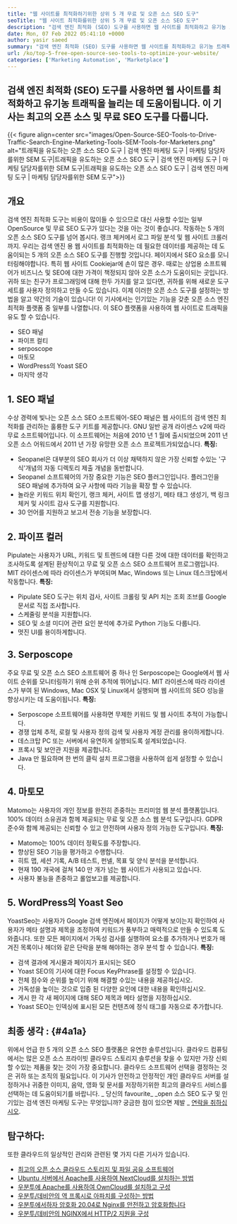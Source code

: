 ```yaml
---
title: "웹 사이트를 최적화하기위한 상위 5 개 무료 및 오픈 소스 SEO 도구" 
seoTitle: "웹 사이트 최적화를위한 상위 5 개 무료 및 오픈 소스 SEO 도구" 
description: "검색 엔진 최적화 (SEO) 도구를 사용하면 웹 사이트를 최적화하고 유기농 트래픽을 늘리는 데 도움이됩니다. 이 기사는 인기있는 오픈 소스 SEO 도구를 다룹니다." 
date: Mon, 07 Feb 2022 05:41:10 +0000
author: yasir saeed
summary: "검색 엔진 최적화 (SEO) 도구를 사용하면 웹 사이트를 최적화하고 유기농 트래픽을 늘리는 데 도움이됩니다. 이 기사는 최고의 오픈 소스 및 무료 SEO 도구를 다룹니다." 
url: /ko/top-5-free-open-source-seo-tools-to-optimize-your-website/
categories: ['Marketing Automation', 'Marketplace']
---
```


## 검색 엔진 최적화 (SEO) 도구를 사용하면 웹 사이트를 최적화하고 유기농 트래픽을 늘리는 데 도움이됩니다. 이 기사는 최고의 오픈 소스 및 무료 SEO 도구를 다룹니다.

{{< figure align=center src="images/Open-Source-SEO-Tools-to-Drive-Traffic-Search-Engine-Marketing-Tools-SEM-Tools-for-Marketers.png" alt="트래픽을 유도하는 오픈 소스 SEO 도구 | 검색 엔진 마케팅 도구 | 마케팅 담당자를위한 SEM 도구|트래픽을 유도하는 오픈 소스 SEO 도구 | 검색 엔진 마케팅 도구 | 마케팅 담당자를위한 SEM 도구|트래픽을 유도하는 오픈 소스 SEO 도구 | 검색 엔진 마케팅 도구 | 마케팅 담당자를위한 SEM 도구">}}


##  **개요** 
검색 엔진 최적화 도구는 비용이 많이들 수 있으므로 대신 사용할 수있는 일부 OpenSource 및 무료 SEO 도구가 있다는 것을 아는 것이 좋습니다. 작동하는 5 개의 오픈 소스 SEO 도구를 넘어 봅시다. 랭크 체커에서 로그 파일 분석 및 웹 사이트 크롤러까지. 우리는 검색 엔진 용 웹 사이트를 최적화하는 데 필요한 데이터를 제공하는 데 도움이되는 5 개의 오픈 소스 SEO 도구를 진행할 것입니다.
페이지에서 SEO 요소를 모니터링해야합니다. 특히 웹 사이트 Cookiejar에 손이 많은 경우. 때로는 상업용 소프트웨어가 비즈니스 및 SEO에 대한 가격이 책정되지 않아 오픈 소스가 도움이되는 곳입니다. 귀하 또는 친구가 프로그래밍에 대해 한두 가지를 알고 있다면, 귀하를 위해 새로운 도구 세트를 사용자 정의하고 만들 수도 있습니다. 이제 이러한 오픈 소스 도구를 설정하는 방법을 알고 약간의 기술이 있습니다!
이 기사에서는 인기있는 기능을 갖춘 오픈 소스 엔진 최적화 플랫폼 중 일부를 나열합니다. 이 SEO 플랫폼을 사용하여 웹 사이트로 트래픽을 유도 할 수 있습니다.
  * SEO 패널
  * 파이프 컬티
  * serposcope
  * 마토모
  * WordPress의 Yoast SEO
  * 마지막 생각

## 1. SEO 패널
수상 경력에 빛나는 오픈 소스 SEO 소프트웨어-SEO 패널은 웹 사이트의 검색 엔진 최적화를 관리하는 훌륭한 도구 키트를 제공합니다. GNU 일반 공개 라이센스 v2에 따라 무료 소프트웨어입니다. 이 소프트웨어는 처음에 2010 년 1 월에 출시되었으며 2011 년 오픈 소스 어워드에서 2011 년 가장 유망한 오픈 소스 프로젝트가되었습니다.
**특징:**
  * Seopanel은 대부분의 SEO 회사가 더 이상 채택하지 않은 가장 신뢰할 수있는 '구식'개념의 자동 디렉토리 제출 개념을 동반합니다.
  * Seopanel 소프트웨어의 가장 중요한 기능은 SEO 플러그인입니다. 플러그인을 SEO 패널에 추가하여 요구 사항에 따라 기능을 확장 할 수 있습니다.
  * 놀라운 키워드 위치 확인기, 랭크 체커, 사이트 맵 생성기, 메타 태그 생성기, 백 링크 체커 및 사이트 감사 도구를 지원합니다.
  * 30 언어를 지원하고 보고서 전송 기능을 보장합니다.

## 2. 파이프 컬러
Pipulate는 사용자가 URL, 키워드 및 트렌드에 대한 다른 것에 대한 데이터를 확인하고 조사하도록 설계된 환상적이고 무료 및 오픈 소스 SEO 소프트웨어 프로그램입니다. MIT 라이센스에 따라 라이센스가 부여되며 Mac, Windows 또는 Linux 데스크탑에서 작동합니다.
****특징**:**
  * Pipulate SEO 도구는 위치 검사, 사이트 크롤링 및 API 치는 조회 조브를 Google 문서로 직접 조사합니다.
  * 스케줄링 분석을 지원합니다.
  * SEO 및 소셜 미디어 관련 요인 분석에 추가로 Python 기능도 다룹니다.
  * 멋진 UI를 용이하게합니다.

## 3. Serposcope
주요 무료 및 오픈 소스 SEO 소프트웨어 중 하나 인 Serposcope는 Google에서 웹 사이트 순위를 모니터링하기 위해 순위 추적에 뛰어납니다. MIT 라이센스에 따라 라이센스가 부여 된 Windows, Mac OSX 및 Linux에서 실행되며 웹 사이트의 SEO 성능을 향상시키는 데 도움이됩니다.
****특징**:**
  * Serposcope 소프트웨어를 사용하면 무제한 키워드 및 웹 사이트 추적이 가능합니다.
  * 경쟁 업체 추적, 로컬 및 사용자 정의 검색 및 사용자 계정 관리를 용이하게합니다.
  * 데스크탑 PC 또는 서버에서 유연하게 실행되도록 설계되었습니다.
  * 프록시 및 보안관 지원을 제공합니다.
  * Java 만 필요하며 한 번의 클릭 설치 프로그램을 사용하여 쉽게 설정할 수 있습니다.

## 4. 마토모
Matomo는 사용자의 개인 정보를 완전히 존중하는 프리미엄 웹 분석 플랫폼입니다. 100% 데이터 소유권과 함께 제공되는 무료 및 오픈 소스 웹 분석 도구입니다. GDPR 준수와 함께 제공되는 신뢰할 수 있고 안전하며 사용자 정의 가능한 도구입니다.
****특징**:**
  * Matomo는 100% 데이터 정확도를 주장합니다.
  * 향상된 SEO 기능을 평가하고 수행합니다.
  * 히트 맵, 세션 기록, A/B 테스트, 펀넬, 목표 및 양식 분석을 분석합니다.
  * 현재 190 개국에 걸쳐 140 만 개가 넘는 웹 사이트가 사용되고 있습니다.
  * 사용자 불능을 존중하고 롤업보고를 제공합니다.

## 5. WordPress의 Yoast Seo
YoastSeo는 사용자가 Google 검색 엔진에서 페이지가 어떻게 보이는지 확인하여 사용자가 메타 설명과 제목을 조정하여 키워드가 풍부하고 매력적으로 만들 수 있도록 도와줍니다. 또한 모든 페이지에서 가독성 검사를 실행하여 요소를 추가하거나 번호가 매겨진 목록이나 헤더와 같은 단락을 분해 해야하는 경우 분석 할 수 있습니다.
****특징**:**
  * 검색 결과에 게시물과 페이지가 표시되는 SEO
  * Yoast SEO의 기사에 대한 Focus KeyPhrase를 설정할 수 있습니다.
  * 전체 점수와 순위를 높이기 위해 해결할 수있는 내용을 제공하십시오.
  * 가독성을 높이는 것으로 입증 된 다양한 요인에 대한 내용을 확인하십시오.
  * 게시 한 각 새 페이지에 대해 SEO 제목과 메타 설명을 지정하십시오.
  * Yoast SEO는 인덱싱에 표시된 모든 컨텐츠에 정식 태그를 자동으로 추가합니다.

##  **최종 생각 :** {#4a1a}
위에서 언급 한 5 개의 오픈 소스 SEO 플랫폼은 유연한 솔루션입니다. 클라우드 컴퓨팅에서는 많은 오픈 소스 프라이빗 클라우드 스토리지 솔루션을 찾을 수 있지만 가장 신뢰할 수있는 제품을 찾는 것이 가장 중요합니다. 클라우드 소프트웨어 선택을 결정하는 것은 귀하 또는 조직의 필요입니다. 이 기사가 안전하고 안정적인 개인 클라우드 서버를 설정하거나 귀중한 이미지, 음악, 영화 및 문서를 저장하기위한 최고의 클라우드 서비스를 선택하는 데 도움이되기를 바랍니다.
_ 당신의 favourite_ _open 소스 SEO 도구 및 인기있는 검색 엔진 마케팅 도구는 무엇입니까? 궁금한 점이 있으면 제발 _ [연락을 취하십시오][1].

## 탐구하다:
또한 클라우드의 일상적인 관리와 관련된 몇 가지 다른 기사가 있습니다.
  * [최고의 오픈 소스 클라우드 스토리지 및 파일 공유 소프트웨어][2]
  * [Ubuntu 서버에서 Apache를 사용하여 NextCloud를 설치하는 방법][3]
  * [우분투에 Apache를 사용하여 OwnCloud를 설치하고 구성][4]
  * [우분투/데비안의 역 프록시로 아파치를 구성하는 방법][5]
  * [우분투에서하자 암호화 20.04로 Nginx를 안전하고 암호화합니다][6]
  * [우분투/데비안의 NGINX에서 HTTP/2 지원을 구성][7]

  
[1]: mailto:yasir.saeed@aspose.com
[2]: https://products.containerize.com/backup-and-sync/
[3]: https://blog.containerize.com/backup-and-sync-software/how-to-install-nextcloud-with-apache-on-ubuntu-server/
[4]: https://blog.containerize.com/backup-and-sync-software/how-to-install-and-configure-owncloud-with-apache-on-ubuntu/
[5]: https://blog.containerize.com/web-server-solution-stack/how-to-configure-apache-as-a-reverse-proxy-for-ubuntudebian/
[6]: https://blog.containerize.com/web-server-solution-stack/how-to-secure-nginx-with-letsencrypt-on-ubuntu-20-04/
[7]: https://blog.containerize.com/web-server-solution-stack/how-to-configure-http2-support-in-nginx-on-ubuntudebian/
